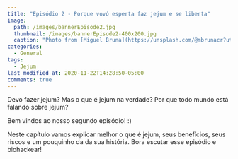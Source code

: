 ```yaml
---
title: "Episódio 2 - Porque vovó esperta faz jejum e se liberta"
image:
  path: /images/bannerEpisode2.jpg
  thumbnail: /images/bannerEpisode2-400x200.jpg
  caption: "Photo from [Miguel Bruna](https://unsplash.com/@mbrunacr?utm_source=unsplash&amp;utm_medium=referral&amp;utm_content=creditCopyText)"
categories:
  - General
tags:
  - Jejum
last_modified_at: 2020-11-22T14:28:50-05:00
comments: true
---
```


Devo fazer jejum? Mas o que é jejum na verdade? Por que todo mundo está falando sobre jejum?

Bem vindos ao nosso segundo episódio! :)

Neste capítulo vamos explicar melhor o que é jejum, seus benefícios, seus riscos e um pouquinho da da sua história. Bora escutar esse episódio e biohackear!

<div id="buzzsprout-player-6375937"></div>
<script src="https://www.buzzsprout.com/1488181/6375937-episodio-2-porque-vovo-esperta-faz-jejum-e-se-liberta.js?container_id=buzzsprout-player-6375937&player=small" type="text/javascript" charset="utf-8"></script>
